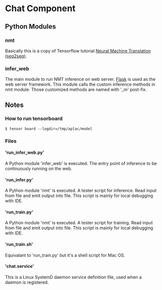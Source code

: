# Chat Component

## Python Modules
### nmt
Basically this is a copy of Tensorflow tutorial [Neural Machine Translation (seq2seq)](https://github.com/tensorflow/nmt).

### infer_web
The main module to run NMT inference on web server. [Flask](http://flask.pocoo.org/) is used as the web server framework.
This module calls the custom inference methods in nmt module. Those customized methods are named with '_m' post-fix.

## Notes

### How to run tensorboard
```
$ tensor board --logdir=/tmp/aplac/model
```
### Files

#### 'run_infer_web.py'
A Python module 'infer_web' is executed.
The entry point of inference to be continuously running on the web.

#### 'run_infer.py'
A Python module 'nmt' is executed.
A tester script for inference. Read input from file and emit output into file.
This script is mainly for local debugging with IDE.

#### 'run_train.py'
A Python module 'nmt' is executed.
A tester script for training. Read input from file and emit output into file.
This script is mainly for local debugging with IDE.

#### 'run_train.sh'
Equivalant to 'run_train.py' but it's a shell script for Mac OS.

#### 'chat.service'
This is a Linux SystemD daemon service definition file, used when a daemon is registered.
